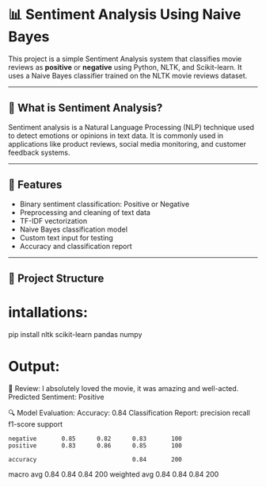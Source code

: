 # 📊 Sentiment Analysis Using Naive Bayes

This project is a simple Sentiment Analysis system that classifies movie reviews as **positive** or **negative** using Python, NLTK, and Scikit-learn. It uses a Naive Bayes classifier trained on the NLTK movie reviews dataset.

---

## 🧠 What is Sentiment Analysis?

Sentiment analysis is a Natural Language Processing (NLP) technique used to detect emotions or opinions in text data. It is commonly used in applications like product reviews, social media monitoring, and customer feedback systems.

---

## 🚀 Features

- Binary sentiment classification: Positive or Negative
- Preprocessing and cleaning of text data
- TF-IDF vectorization
- Naive Bayes classification model
- Custom text input for testing
- Accuracy and classification report

---

## 📁 Project Structure

# intallations:
pip install nltk scikit-learn pandas numpy

# Output:
📝 Review: I absolutely loved the movie, it was amazing and well-acted.
Predicted Sentiment: Positive



🔍 Model Evaluation:
Accuracy: 0.84
Classification Report:
              precision    recall  f1-score   support

    negative       0.85      0.82      0.83       100
    positive       0.83      0.86      0.85       100

    accuracy                           0.84       200
   macro avg       0.84      0.84      0.84       200
weighted avg       0.84      0.84      0.84       200

